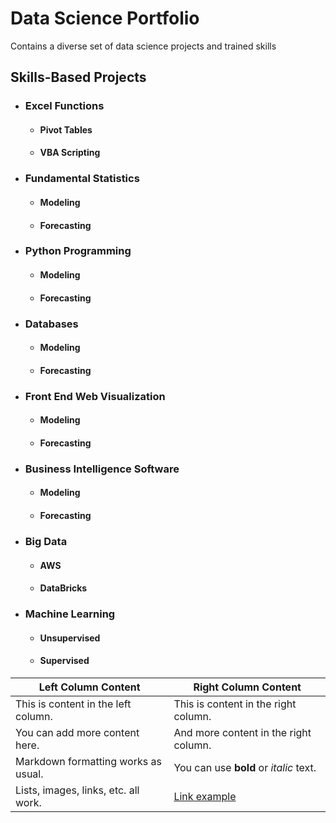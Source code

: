 # Data Science Portfolio
Contains a diverse set of data science projects and trained skills

## Skills-Based Projects

- ### Excel Functions
  - #### Pivot Tables
  - #### VBA Scripting

- ### Fundamental Statistics
  - #### Modeling
  - #### Forecasting
 
- ### Python Programming
  - #### Modeling
  - #### Forecasting
 
- ### Databases
  - #### Modeling
  - #### Forecasting

- ### Front End Web Visualization
  - #### Modeling
  - #### Forecasting

- ### Business Intelligence Software
  - #### Modeling
  - #### Forecasting
 
- ### Big Data
  - #### AWS
  - #### DataBricks

- ### Machine Learning
  - #### Unsupervised
  - #### Supervised

| Left Column Content                   | Right Column Content                    |
|---------------------------------------|-----------------------------------------|
| This is content in the left column.   | This is content in the right column.    |
| You can add more content here.        | And more content in the right column.   |
| Markdown formatting works as usual.   | You can use **bold** or *italic* text.  |
| Lists, images, links, etc. all work.  | [Link example](https://www.example.com) |
